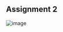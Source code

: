 ## Assignment 2

![image](https://user-images.githubusercontent.com/56447720/224565073-15f61269-63cf-47c0-9eb3-469f98be48ce.png)

